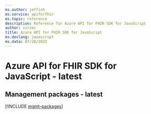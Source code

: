 ```yaml
---
ms.author: jeffish
ms.service: apiforfhir
ms.topic: reference
description: Reference for Azure API for FHIR SDK for JavaScript
author: xirzec
title: Azure API for FHIR SDK for JavaScript
ms.devlang: javascript
ms.data: 07/28/2022
---
```

# Azure API for FHIR SDK for JavaScript - latest

## Management packages - latest
[!INCLUDE [mgmt-packages](api-for-fhir-mgmt-index.md)]